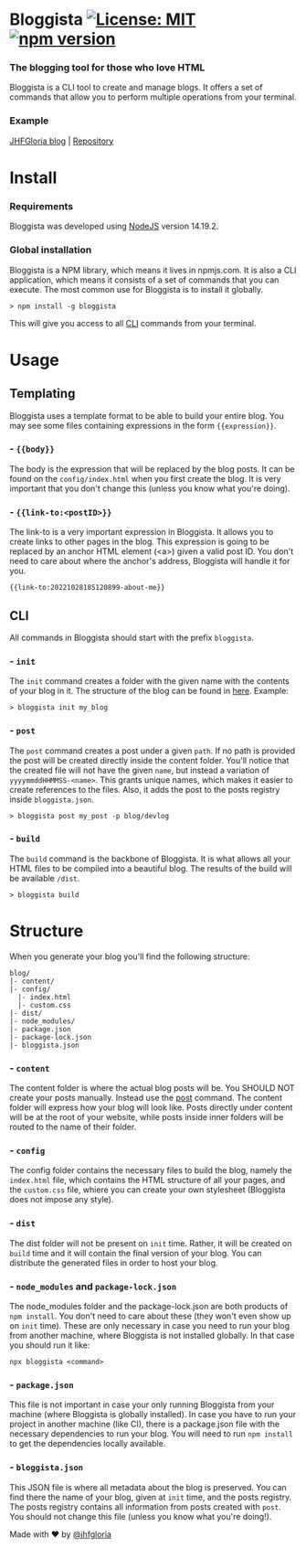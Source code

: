 # Bloggista  [![License: MIT](https://img.shields.io/badge/License-MIT-yellow.svg)](https://opensource.org/licenses/MIT) [![npm version](https://img.shields.io/npm/v/bloggista)](https://img.shields.io/npm/v/bloggista) 

### The blogging tool for those who love HTML

Bloggista is a CLI tool to create and manage blogs. It offers a set of commands that allow you to perform multiple operations from your terminal.

### Example

[JHFGloria blog](https://jhfgloria.com/)
| [Repository](https://github.com/jhfgloria/jhfgloria.github.io)

# Install

### Requirements

Bloggista was developed using [NodeJS](https://nodejs.org/en/) version 14.19.2.

### Global installation

Bloggista is a NPM library, which means it lives in npmjs.com. It is also a CLI application, which means it consists of a set of commands that you can execute. The most common use for Bloggista is to install it globally.

```
> npm install -g bloggista
```

This will give you access to all [CLI](#cli) commands from your terminal.

# Usage

## Templating

Bloggista uses a template format to be able to build your entire blog. You may see some files containing expressions in the form `{{expression}}`.

### - `{{body}}`

The body is the expression that will be replaced by the blog posts. It can be found on the `config/index.html` when you first create the blog. It is very important that you don't change this (unless you know what you're doing).

### - `{{link-to:<postID>}}`

The link-to is a very important expression in Bloggista. It allows you to create links to other pages in the blog. This expression is going to be replaced by an anchor HTML element (&lt;a&gt;) given a valid post ID. You don't need to care about where the anchor's address, Bloggista will handle it for you.

```
{{link-to:20221028185120899-about-me}}
```

## CLI

All commands in Bloggista should start with the prefix `bloggista`.

### - `init`

The `init` command creates a folder with the given name with the contents of your blog in it. The structure of the blog can be found in [here](#structure). Example:

```
> bloggista init my_blog
```

### - `post`

The `post` command creates a post under a given `path`. If no path is provided the post will be created directly inside the content folder. You'll notice that the created file will not have the given `name`, but instead a variation of `yyyymmddHHMMSS-<name>`. This grants unique names, which makes it easier to create references to the files. Also, it adds the post to the posts registry inside `bloggista.json`.

```
> bloggista post my_post -p blog/devlog
```

### - `build`

The `build` command is the backbone of Bloggista. It is what allows all your HTML files to be compiled into a beautiful blog. The results of the build will be available `/dist`.

```
> bloggista build
```

# Structure

When you generate your blog you'll find the following structure:

```
blog/
|- content/
|- config/
  |- index.html
  |- custom.css
|- dist/
|- node_modules/
|- package.json
|- package-lock.json
|- bloggista.json
```

### - `content`

The content folder is where the actual blog posts will be. You SHOULD NOT create your posts manually. Instead use the [post](#post) command. The content folder will express how your blog will look like. Posts directly under content will be at the root of your website, while posts inside inner folders will be routed to the name of their folder.

### - `config`

The config folder contains the necessary files to build the blog, namely the `index.html` file, which contains the HTML structure of all your pages, and the `custom.css` file, whiere you can create your own stylesheet (Bloggista does not impose any style).

### - `dist`

The dist folder will not be present on `init` time. Rather, it will be created on `build` time and it will contain the final version of your blog. You can distribute the generated files in order to host your blog.

### - `node_modules` and `package-lock.json`

The node_modules folder and the package-lock.json are both products of `npm install`. You don't need to care about these (they won't even show up on `init` time). These are only necessary in case you need to run your blog from another machine, where Bloggista is not installed globally. In that case you should run it like:

```
npx bloggista <command>
```

### - `package.json`

This file is not important in case your only running Bloggista from your machine (where Bloggista is globally installed). In case you have to run your project in another machine (like CI), there is a package.json file with the necessary dependencies to run your blog. You will need to run `npm install` to get the dependencies locally available. 

### - `bloggista.json`

This JSON file is where all metadata about the blog is preserved. You can find there the name of your blog, given at `init` time, and the posts registry. The posts registry contains all information from posts created with `post`. You should not change this file (unless you know what you're doing!).

Made with ♥️ by [@jhfgloria](https://github.com/jhfgloria)